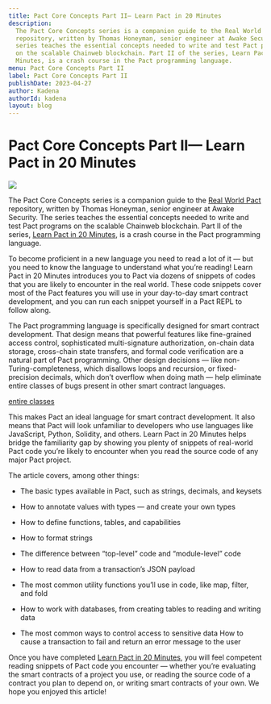 ```yaml
---
title: Pact Core Concepts Part II— Learn Pact in 20 Minutes
description:
  The Pact Core Concepts series is a companion guide to the Real World Pact
  repository, written by Thomas Honeyman, senior engineer at Awake Security. The
  series teaches the essential concepts needed to write and test Pact programs
  on the scalable Chainweb blockchain. Part II of the series, Learn Pact in 20
  Minutes, is a crash course in the Pact programming language.
menu: Pact Core Concepts Part II
label: Pact Core Concepts Part II
publishDate: 2023-04-27
author: Kadena
authorId: kadena
layout: blog
---
```


# Pact Core Concepts Part II— Learn Pact in 20 Minutes

![](/assets/blog/1_IOeDK7eWYyl_w4yFdEF5vA.webp)

The Pact Core Concepts series is a companion guide to the
[Real World Pact](https://github.com/thomashoneyman/real-world-pact) repository,
written by Thomas Honeyman, senior engineer at Awake Security. The series
teaches the essential concepts needed to write and test Pact programs on the
scalable Chainweb blockchain. Part II of the series,
[Learn Pact in 20 Minutes](https://github.com/thomashoneyman/real-world-pact/blob/main/00-core-concepts/02-Pact-In-20-Minutes.md),
is a crash course in the Pact programming language.

To become proficient in a new language you need to read a lot of it — but you
need to know the language to understand what you’re reading! Learn Pact in 20
Minutes introduces you to Pact via dozens of snippets of codes that you are
likely to encounter in the real world. These code snippets cover most of the
Pact features you will use in your day-to-day smart contract development, and
you can run each snippet yourself in a Pact REPL to follow along.

The Pact programming language is specifically designed for smart contract
development. That design means that powerful features like fine-grained access
control, sophisticated multi-signature authorization, on-chain data storage,
cross-chain state transfers, and formal code verification are a natural part of
Pact programming. Other design decisions — like non-Turing-completeness, which
disallows loops and recursion, or fixed-precision decimals, which don’t overflow
when doing math — help eliminate entire classes of bugs present in other smart
contract languages.

[entire classes](https://twitter.com/SirLensALot/status/1445886740044996608)

This makes Pact an ideal language for smart contract development. It also means
that Pact will look unfamiliar to developers who use languages like JavaScript,
Python, Solidity, and others. Learn Pact in 20 Minutes helps bridge the
familiarity gap by showing you plenty of snippets of real-world Pact code you’re
likely to encounter when you read the source code of any major Pact project.

The article covers, among other things:

- The basic types available in Pact, such as strings, decimals, and keysets

- How to annotate values with types — and create your own types

- How to define functions, tables, and capabilities

- How to format strings

- The difference between “top-level” code and “module-level” code

- How to read data from a transaction’s JSON payload

- The most common utility functions you’ll use in code, like map, filter, and
  fold

- How to work with databases, from creating tables to reading and writing data

- The most common ways to control access to sensitive data How to cause a
  transaction to fail and return an error message to the user

Once you have completed
[Learn Pact in 20 Minutes](https://github.com/thomashoneyman/real-world-pact/blob/main/00-core-concepts/02-Pact-In-20-Minutes.md),
you will feel competent reading snippets of Pact code you encounter — whether
you’re evaluating the smart contracts of a project you use, or reading the
source code of a contract you plan to depend on, or writing smart contracts of
your own. We hope you enjoyed this article!
